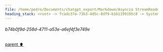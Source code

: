 ```yaml
---
file: /home/pedro/Documents/chatgpt_export/Markdown/Asyncio StreamReader_Writer_ Deep Dive.md
heading_stack: <root> -> fcadc37a-73b3-4d5c-8df9-b161199195c8 -> System -> b74b0f9d-258d-4711-a53e-a6ef4f3e749e
---
```

###### b74b0f9d-258d-4711-a53e-a6ef4f3e749e
[parent ⬆️](#fcadc37a-73b3-4d5c-8df9-b161199195c8)
